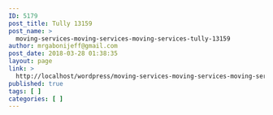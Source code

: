 ```yaml
---
ID: 5179
post_title: Tully 13159
post_name: >
  moving-services-moving-services-moving-services-tully-13159
author: mrgabonijeff@gmail.com
post_date: 2018-03-28 01:38:35
layout: page
link: >
  http://localhost/wordpress/moving-services-moving-services-moving-services-tully-13159/
published: true
tags: [ ]
categories: [ ]
---
```

